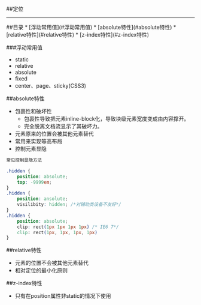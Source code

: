 ##定位
<hr />
##目录
* [浮动常用值](#浮动常用值)
* [absolute特性](#absolute特性)
* [relative特性](#relative特性)
* [z-index特性](#z-index特性)


###<a id="浮动常用值">浮动常用值</a>
* static
* relative
* absolute
* fixed
* center、page、sticky(CSS3)

##<a id="absolute特性">absolute特性</a>
* 包裹性和破坏性       
    * 包裹性导致把元素inline-block化，导致块级元素宽度变成由内容撑开。    
    * 完全脱离文档流显示了其破坏力。
* 元素原来的位置会被其他元素替代
* 常用来实现等高布局
* 控制元素显隐     
```css
常见控制显隐方法

.hidden {
    position: absolute;
    top: -9999em;
}
.hidden {
    position: ansolute;
    visilibity: hidden; /*对辅助类设备不友好*/
}
.hidden {
    position: absolute;
    clip: rect(1px 1px 1px 1px) /* IE6 7*/
    clip: rect(1px, 1px, 1px, 1px)
}
```


##<a id="relative特性">relative特性</a>
* 元素的位置不会被其他元素替代
* 相对定位的最小化原则

##<a id="z-index特性">z-index特性</a>
* 只有在position属性非static的情况下使用
